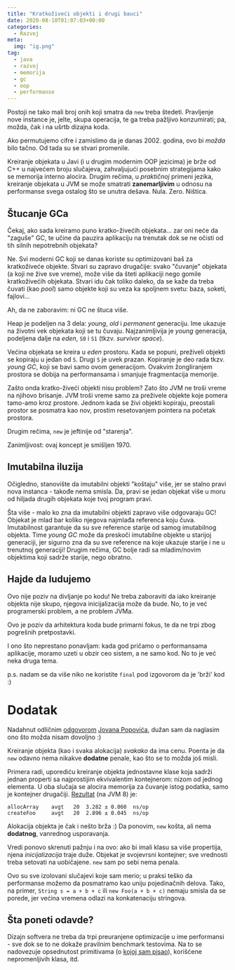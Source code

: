 ```yaml
---
title: "Kratkoživeći objekti i drugi bauci"
date: 2020-08-10T01:07:03+00:00
categories:
  - Razvoj
meta:
  img: "ig.png"
tag:
  - java
  - razvoj
  - memorija
  - gc
  - oop
  - performanse
---
```


Postoji ne tako mali broj onih koji smatra da `new` treba štedeti. Pravljenje nove instance je, jelte, skupa operacija, te ga treba pažljivo konzumirati; pa, možda, čak i na ušrtb dizajna koda.
<!--more-->

Ako permutujemo cifre i zamislimo da je danas 2002. godina, ovo bi _možda_ bilo tačno. Od tada su se stvari promenile.

Kreiranje objekata u Javi (i u drugim modernim OOP jezicima) je brže od C\++ u najvećem broju slučajeva, zahvaljujući posebnim strategijama kako se memorija interno alocira. Drugim rečima, u _praktičnoj_ primeni jezika, kreiranje objekata u JVM se može smatrati **zanemarljivim** u odnosu na performanse svega ostalog što se unutra dešava. Nula. Zero. Ništica.

## Štucanje GCa

Čekaj, ako sada kreiramo puno kratko-živećih objekata... zar oni neće da "zaguše" GC, te učine da pauzira aplikaciju na trenutak dok se ne očisti od tih silnih nepotrebnih objekata?

Ne. Svi moderni GC koji se danas koriste su optimizovani baš za kratkoživeće objekte. Stvari su zapravo drugačije: svako "čuvanje" objekata (a koji ne žive sve vreme), može više da šteti aplikaciji nego gomile kratkoživećih objekata. Stvari idu čak toliko daleko, da se kaže da treba čuvati (kao _pool_) samo objekte koji su veza ka spoljnem svetu: baza, soketi, fajlovi...

Ah, da ne zaboravim: ni GC ne štuca više.

Heap je podeljen na 3 dela: _young_, _old_ i _permanent_ generaciju. Ime ukazuje na životni vek objekata koji se tu čuvaju. Najzanimljivija je _young_ generacija, podeljena dalje na _eden_, `S0` i `S1` (tkzv. _survivor space_).

Većina objekata se kreira u _eden_ prostoru. Kada se popuni, preživeli objekti se kopiraju u jedan od `S`. Drugi `S` je uvek prazan. Kopiranje je deo rada tkzv. _young GC_, koji se bavi samo ovom generacijom. Ovakvim žongliranjem prostora se dobija na performansama i smanjuje fragmentacija memorije.

Zašto onda kratko-živeći objekti nisu problem? Zato što JVM ne troši vreme na njihovo brisanje. JVM troši vreme samo za preživele objekte koje pomera tamo-amo kroz prostore. Jednom kada se živi objekti kopiraju, preostali prostor se posmatra kao nov, prostim resetovanjem pointera na početak prostora.

Drugim rečima, `new` je jeftinije od "starenja".

Zanimljivost: ovaj koncept je smišljen 1970.

## Imutabilna iluzija

Očigledno, stanovište da imutabilni objekti "koštaju" više, jer se stalno pravi nova instanca - takođe nema smisla. Da, pravi se jedan objekat više u moru od hiljada drugih objekata koje tvoj program pravi.

Šta više - malo ko zna da imutabilni objekti zapravo više odgovaraju GC! Objekat je mlad bar koliko njegova najmlađa referenca koju čuva. Imutabilnost garantuje da su sve reference starije od samog imutabilnog objekta. Time _young GC_ može da preskoči imutabilne objekte u starijoj generaciji, jer sigurno zna da su sve reference na koje ukazuje starije i ne u trenutnoj generaciji! Drugim rečima, GC bolje radi sa mladim/novim objektima koji sadrže starije, nego obratno.

## Hajde da ludujemo

Ovo nije poziv na divljanje po kodu! Ne treba zaboraviti da iako kreiranje objekta nije skupo, njegova inicijalizacija može da bude. No, to je već programerski problem, a ne problem JVMa.

Ovo je poziv da arhitektura koda bude primarni fokus, te da ne trpi zbog pogrešnih pretpostavki.

I ono što neprestano ponavljam: kada god pričamo o performansama aplikacije, moramo uzeti u obzir ceo sistem, a ne samo kod. No to je već neka druga tema.

p.s. nadam se da više niko ne koristite `final` pod izgovorom da je 'brži' kod :)

# Dodatak

Nadahnut odličnim [odgovorom](https://www.linkedin.com/feed/update/urn:li:activity:6698851995274547200?commentUrn=urn%3Ali%3Acomment%3A%28activity%3A6698851995274547200%2C6699464736146280448%29) [Jovana Popovića](https://www.linkedin.com/in/jovan-popovic/), dužan sam da naglasim ono što možda nisam dovoljno :)

Kreiranje objekta (kao i svaka alokacija) _svakako_ da ima cenu. Poenta je da `new` odavno nema nikakve **dodatne** penale, kao što se to možda još misli.

Primera radi, uporediću kreiranje objekta jednostavne klase koja sadrži jednan properti sa najprostijim ekvivalentim kontejnerom: nizom od jednog elementa. U oba slučaja se alocira memorija za čuvanje istog podatka, samo je kontejner drugačiji. [Rezultat](https://github.com/igr/java-benchmarks/blob/master/src/main/java/com/oblac/jmh/lang/NewBenchmark.java) (na JVM 8) je:

```text
allocArray    avgt   20  3.282 ± 0.060  ns/op
createFoo     avgt   20  2.896 ± 0.045  ns/op
```

Alokacija objekta je čak i nešto brža :) Da ponovim, `new` košta, ali nema **dodatnog**, vanrednog usporavanja.

Vredi ponovo skrenuti pažnju i na ovo: ako bi imali klasu sa više propertija, njena _inicijalizacija_ traje duže. Objekat je svojevrsni kontejner; sve vrednosti treba setovati na uobičajene. `new` sam po sebi nema penala.

Ovo su sve izolovani slučajevi koje sam merio; u praksi teško da performanse možemo da posmatramo kao uniju pojedinačnih delova. Tako, na primer, `String s = a + b + c` ili `new Foo(a + b + c)` nemaju smisla da se porede, jer većina vremena odlazi na konkatenaciju stringova.

## Šta poneti odavde?

Dizajn softvera ne treba da trpi preuranjene optimizacije u ime performansi - sve dok se to ne dokaže pravilnim benchmark testovima. Na to se nadovezuje opsednutost primitivama (o [kojoj sam pisao](/opsednutost-primitivnim/)), korišćene nepromenljivih klasa, itd.
